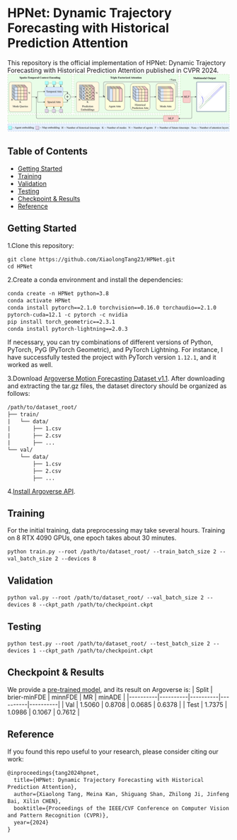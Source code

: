 # HPNet: Dynamic Trajectory Forecasting with Historical Prediction Attention
This repository is the official implementation of HPNet: Dynamic Trajectory Forecasting with Historical Prediction Attention published in CVPR 2024.
![AnoverviewofHPNet](assets/HPNet.png)

## Table of Contents
+ [Getting Started](#getting-started)
+ [Training](#training)
+ [Validation](#validation)
+ [Testing](#testing)
+ [Checkpoint & Results](#checkpoint--results)
+ [Reference](#reference)

## Getting Started
1.Clone this repository:
```
git clone https://github.com/XiaolongTang23/HPNet.git
cd HPNet
```

2.Create a conda environment and install the dependencies:
```
conda create -n HPNet python=3.8
conda activate HPNet
conda install pytorch==2.1.0 torchvision==0.16.0 torchaudio==2.1.0 pytorch-cuda=12.1 -c pytorch -c nvidia
pip install torch_geometric==2.3.1
conda install pytorch-lightning==2.0.3
```
If necessary, you can try combinations of different versions of Python, PyTorch, PyG (PyTorch Geometric), and PyTorch Lightning. For instance, I have successfully tested the project with PyTorch version `1.12.1`, and it worked as well.

3.Download [Argoverse Motion Forecasting Dataset v1.1](https://www.argoverse.org/av1.html#download-link). After downloading and extracting the tar.gz files, the dataset directory should be organized as follows:
```
/path/to/dataset_root/
├── train/
|   └── data/
|       ├── 1.csv
|       ├── 2.csv
|       ├── ...
└── val/
    └── data/
        ├── 1.csv
        ├── 2.csv
        ├── ...
```

4.[Install Argoverse API](https://github.com/argoverse/argoverse-api).

## Training
For the initial training, data preprocessing may take several hours. Training on 8 RTX 4090 GPUs, one epoch takes about 30 minutes.
```
python train.py --root /path/to/dataset_root/ --train_batch_size 2 --val_batch_size 2 --devices 8
```

## Validation
```
python val.py --root /path/to/dataset_root/ --val_batch_size 2 --devices 8 --ckpt_path /path/to/checkpoint.ckpt 
```

## Testing
```
python test.py --root /path/to/dataset_root/ --test_batch_size 2 --devices 1 --ckpt_path /path/to/checkpoint.ckpt 
```

## Checkpoint & Results
We provide a [pre-trained model](https://drive.google.com/file/d/1PqOw3t3-Tf2v6nlqz2bqr0NjYIw_YJwK/view?usp=drive_link), and its result on Argoverse is:
| Split | brier-minFDE | minnFDE | MR | minADE |
|----------|----------|----------|----------|----------|
| Val | 1.5060 | 0.8708 | 0.0685 | 0.6378 |
| Test | 1.7375 | 1.0986 | 0.1067 | 0.7612 |

## Reference
If you found this repo useful to your research, please consider citing our work:
```
@inproceedings{tang2024hpnet,
  title={HPNet: Dynamic Trajectory Forecasting with Historical Prediction Attention},
  author={Xiaolong Tang, Meina Kan, Shiguang Shan, Zhilong Ji, Jinfeng Bai, Xilin CHEN},
  booktitle={Proceedings of the IEEE/CVF Conference on Computer Vision and Pattern Recognition (CVPR)},
  year={2024}
}
```


